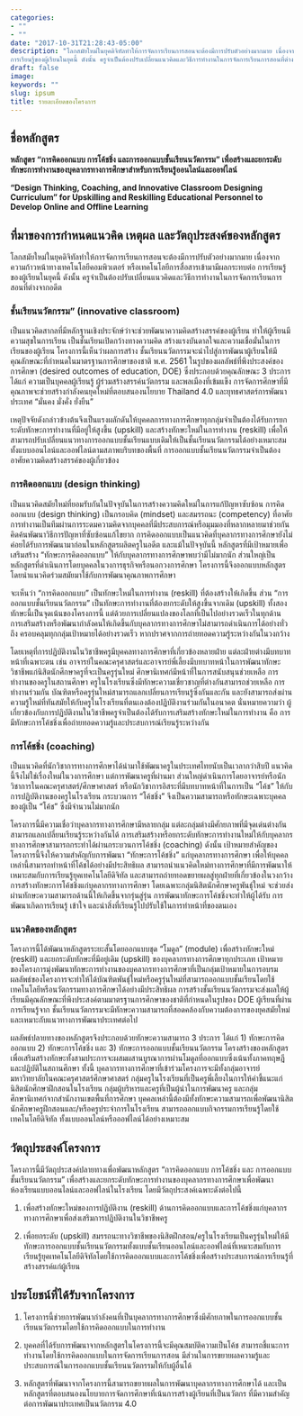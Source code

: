 ```yaml
---
categories:
- ""
- ""
date: "2017-10-31T21:28:43-05:00"
description: "โลกสมัยใหม่ในยุคดิจิทัลทำให้การจัดการเรียนการสอนจะต้องมีการปรับตัวอย่างมากมาย เนื่องจากความก้าวหน้าทางเทคโนโลยีคอมพิวเตอร์ หรือเทคโนโลยีการสื่อสารเข้ามามีผลกระทบต่อ
การเรียนรู้ของผู้เรียนในยุคนี้ ดังนั้น ครูจำเป็นต้องปรับเปลี่ยนแนวคิดและวิธีการทำงานในการจัดการเรียนการสอนที่ต่างจากอดีต"
draft: false
image: 
keywords: ""
slug: ipsum
title: รายละเอียดของโครงการ
---
```



## ชื่อหลักสูตร

**หลักสูตร “การคิดออกแบบ การโค้ชชิ่ง และการออกแบบชั้นเรียนนวัตกรรม” เพื่อสร้างและยกระดับทักษะการทำงานของบุคลากรทางการศึกษาสำหรับการเรียนรู้ออนไลน์และออฟไลน์**


**“Design Thinking, Coaching, and Innovative Classroom Designing Curriculum” for Upskilling and Reskilling Educational Personnel to Develop Online and Offline Learning**

## ที่มาของการกำหนดแนวคิด เหตุผล และวัตถุประสงค์ของหลักสูตร

โลกสมัยใหม่ในยุคดิจิทัลทำให้การจัดการเรียนการสอนจะต้องมีการปรับตัวอย่างมากมาย เนื่องจากความก้าวหน้าทางเทคโนโลยีคอมพิวเตอร์ หรือเทคโนโลยีการสื่อสารเข้ามามีผลกระทบต่อ
การเรียนรู้ของผู้เรียนในยุคนี้ ดังนั้น ครูจำเป็นต้องปรับเปลี่ยนแนวคิดและวิธีการทำงานในการจัดการเรียนการสอนที่ต่างจากอดีต


### ชั้นเรียนนวัตกรรม” (innovative classroom)


เป็นแนวคิดสากลที่มีหลักฐานเชิงประจักษ์ว่าจะช่วยพัฒนาความคิดสร้างสรรค์ของผู้เรียน ทำให้ผู้เรียนมีความสุขในการเรียน เป็นชั้นเรียนเปิดกว้างทางความคิด สร้างแรงบันดาลใจและความเชื่อมั่นในการเรียนของผู้เรียน โครงการนี้เห็นว่าผลการสร้าง
ชั้นเรียนนวัตกรรมจะนำไปสู่การพัฒนาผู้เรียนให้มีคุณลักษณะที่กำหนดในมาตรฐานการศึกษาของชาติ พ.ศ. 2561 ในรูปของผลลัพธ์ที่พึงประสงค์ของการศึกษา (desired outcomes of education, DOE) ซึ่งประกอบด้วยคุณลักษณะ 3 ประการ ได้แก่ ความเป็นบุคคลผู้เรียนรู้ ผู้ร่วมสร้างสรรค์นวัตกรรม และพลเมืองที่เข้มแข็ง การจัดการศึกษาที่มีคุณภาพจะช่วยสร้างกำลังคนยุคใหม่ที่ตอบสนองนโยบาย Thailand 4.0 และยุทธศาสตร์การพัฒนาประเทศ “มั่นคง มั่งคั่ง ยั่งยืน”

เหตุปัจจัยดังกล่าวข้างต้นจึงเป็นแรงผลักดันให้บุคคลการทางการศึกษาทุกกลุ่มจำเป็นต้องได้รับการยกระดับทักษะการทำงานที่มีอยู่ให้สูงขึ้น (upskill) และสร้างทักษะใหม่ในการทำงาน (reskill) เพื่อให้สามารถปรับเปลี่ยนแนวทางการออกแบบชั้นเรียนแบบเดิมให้เป็นชั้นเรียนนวัตกรรมได้อย่างเหมาะสม
ทั้งแบบออนไลน์และออฟไลน์ตามสภาพบริบทของพื้นที่ การออกแบบชั้นเรียนนวัตกรรมจำเป็นต้องอาศัยความคิดสร้างสรรค์ของผู้เกี่ยวข้อง 


### การคิดออกแบบ (design thinking)

เป็นแนวคิดสมัยใหม่ที่ยอมรับกันในปัจจุบันในการสร้างความคิดใหม่ในการแก้ปัญหาซับซ้อน การคิดออกแบบ (design thinking) เป็นกรอบคิด (mindset) และสมรรถนะ (competency) ที่อาศัยการทำงานเป็นทีมผ่านการระดมความคิดจากบุคคลที่มีประสบการณ์หรือมุมมองที่หลากหลายมาช่วยกันคิดค้นพัฒนาวิธีการปัญหาที่ซับซ้อนแก้ไขยาก การคิดออกแบบเป็นแนวคิดที่บุคลากรทางการศึกษายังไม่ค่อยได้รับการพัฒนามาก่อนในหลักสูตรผลิตครูในอดีต และแม้ในปัจจุบันนี้ หลักสูตรที่มีเป้าหมายเพื่อเสริมสร้าง “ทักษะการคิดออกแบบ” ให้กับบุคลากรทางการศึกษาพบว่ามีไม่มากนัก ส่วนใหญ่เป็นหลักสูตรที่ดำเนินการโดยบุคคลในวงการธุรกิจหรือนอกวงการศึกษา โครงการนี้จึงออกแบบหลักสูตรโดยนำแนวคิดร่วมสมัยมาใช้กับการพัฒนาคุณภาพการศึกษา

จะเห็นว่า “การคิดออกแบบ” เป็นทักษะใหม่ในการทำงาน (reskill) ที่ต้องสร้างให้เกิดขึ้น ส่วน “การออกแบบชั้นเรียนนวัตกรรม” เป็นทักษะการทำงานที่ต้องยกระดับให้สูงขึ้นจากเดิม (upskill) ทั้งสองทักษะนี้เป็นจุดเน้นของโครงการนี้  แต่ด้วยการเปลี่ยนแปลงของโลกที่เป็นไปอย่างรวดเร็วในทุกด้าน 
การเสริมสร้างหรือพัฒนากำลังคนให้เกิดขึ้นกับบุคลากรทางการศึกษาไม่สามารถดำเนินการได้อย่างทั่วถึง ครอบคลุมทุกกลุ่มเป้าหมายได้อย่างรวดเร็ว หากปราศจากการถ่ายทอดความรู้ระหว่างกันในวงกว้าง

โดยเหตุที่การปฏิบัติงานในวิชาชีพครูมีบุคคลทางการศึกษาที่เกี่ยวข้องหลายฝ่าย แต่ละฝ่ายต่างมีบทบาทหน้าที่เฉพาะตน เช่น อาจารย์ในคณะครุศาสตร์และอาจารย์พี่เลี้ยงมีบทบาทหน้าในการพัฒนาทักษะวิชาชีพแก่นิสิตนักศึกษาครูที่จะเป็นครูรุ่นใหม่ ศึกษานิเทศก์มีหน้าที่ในการสนับสนุนช่วยเหลือ
การทำงานของครูในสถานศึกษา ครูในโรงเรียนซึ่งมีทักษะความเชี่ยวชาญที่ต่างกันสามารถช่วยเหลือ
การทำงานร่วมกัน บัณฑิตหรือครูรุ่นใหม่สามารถแลกเปลี่ยนการเรียนรู้ซึ่งกันและกัน และยังสามารถส่งผ่านความรู้ใหม่ที่ทันสมัยให้กับครูในโรงเรียนที่ตนเองต้องปฏิบัติงานร่วมกันในอนาคต นั่นหมายความว่า ผู้เกี่ยวข้องกับการปฏิบัติงานในวิชาชีพครูจำเป็นต้องได้รับการเสริมสร้างทักษะใหม่ในการทำงาน คือ การมีทักษะการโค้ชชิ่งเพื่อถ่ายทอดความรู้และประสบการณ์เรียนรู้ระหว่างกัน



### การโค้ชชิ่ง (coaching)

เป็นแนวคิดที่นักวิชาการทางการศึกษาได้นำมาใช้พัฒนาครูในประเทศไทยนับเป็นเวลากว่าสิบปี แนวคิดนี้จึงไม่ใช่เรื่องใหม่ในวงการศึกษา แต่การพัฒนาครูที่ผ่านมา
ส่วนใหญ่ดำเนินการโดยอาจารย์หรือนักวิชาการในคณะครุศาสตร์/ศึกษาศาสตร์ หรือนักวิชาการอิสระที่มีบทบาทหน้าที่ในการเป็น “โค้ช” ให้กับการปฏิบัติงานของครูในโรงเรียน กระบวนการ “โค้ชชิ่ง” จึงเป็นความสามารถหรือทักษะเฉพาะบุคคลของผู้เป็น “โค้ช” ซึ่งมีจำนวนไม่มากนัก 


โครงการนี้มีความเชื่อว่าบุคลากรทางการศึกษามีหลายกลุ่ม แต่ละกลุ่มต่างมีศักยภาพที่มีจุดเด่นต่างกัน สามารถแลกเปลี่ยนเรียนรู้ระหว่างกันได้ การเสริมสร้างหรือยกระดับทักษะการทำงานใหม่ให้กับบุคลากรทางการศึกษาสามารถกระทำได้ผ่านกระบวนการโค้ชชิ่ง (coaching)  ดังนั้น เป้าหมายสำคัญของโครงการนี้จึงให้ความสำคัญกับการพัฒนา “ทักษะการโค้ชชิ่ง” แก่บุคลากรทางการศึกษา เพื่อให้บุคคลเหล่านี้สามารถทำหน้าที่โค้ชได้อย่างมีประสิทธิผล สามารถนำแนวคิดใหม่ทางการศึกษาที่มีการพัฒนาให้เหมาะสมกับการเรียนรู้ยุคเทคโนโลยีดิจิทัล และสามารถถ่ายทอดขยายผลสู่ทุกฝ่ายที่เกี่ยวข้องในวงกว้าง 
การสร้างทักษะการโค้ชชิ่งแก่บุคลากรทางการศึกษา โดยเฉพาะกลุ่มนิสิตนักศึกษาครูพันธุ์ใหม่ จะช่วยส่งผ่านทักษะความสามารถด้านนี้ให้เกิดขึ้นจากรุ่นสู่รุ่น การพัฒนาทักษะการโค้ชชิ่งจะทำให้ผู้ได้รับ
การพัฒนาเกิดการเรียนรู้ เข้าใจ และนำสิ่งที่เรียนรู้ไปปรับใช้ในการทำหน้าที่ของตนเอง 

### แนวคิดของหลักสูตร 

โครงการนี้ได้พัฒนาหลักสูตรระยะสั้นโดยออกแบบชุด “โมดูล” (module) เพื่อสร้างทักษะใหม่ (reskill) และยกระดับทักษะที่มีอยู่เดิม (upskill) ของบุคลากรทางการศึกษาทุกประเภท เป้าหมายของโครงการมุ่งพัฒนาทักษะการทำงานของบุคลากรทางการศึกษาที่เป็นกลุ่มเป้าหมายในการอบรม ผลลัพธ์ของโครงการจะทำให้ได้บัณฑิตพันธุ์ใหม่หรือครูรุ่นใหม่ที่สามารถออกแบบชั้นเรียนโดยใช้เทคโนโลยีหรือนวัตกรรมทางการศึกษาได้อย่างมีประสิทธิผล การสร้างชั้นเรียนนวัตกรรมจะส่งผลให้ผู้เรียนมีคุณลักษณะที่พึงประสงค์ตามมาตรฐานการศึกษาของชาติที่กำหนดในรูปของ DOE  ผู้เรียนที่ผ่านการเรียนรู้จาก
ชั้นเรียนนวัตกรรมจะมีทักษะความสามารถที่สอดคล้องกับความต้องการของยุคสมัยใหม่และเหมาะกับแนวทางการพัฒนาประเทศต่อไป

ผลลัพธ์ปลายทางของหลักสูตรจึงประกอบด้วยทักษะความสามารถ 3 ประการ ได้แก่ 1) ทักษะการคิดออกแบบ 2) ทักษะการโค้ชชิ่ง และ 3) ทักษะการออกแบบชั้นเรียนนวัตกรรม โครงสร้างของหลักสูตรเพื่อเสริมสร้างทักษะทั้งสามประการจะผสมผสานบูรณาการผ่านโมดูลที่ออกแบบซึ่งเน้นทั้งภาคทฤษฎีและปฏิบัติในสถานศึกษา ทั้งนี้ บุคลากรทางการศึกษาที่เข้าร่วมโครงการจะมีทั้งกลุ่มอาจารย์มหาวิทยาลัยในคณะครุศาสตร์ศึกษาศาสตร์ กลุ่มครูในโรงเรียนที่เป็นครูพี่เลี้ยงในการให้คำชี้แนะแก่นิสิตนักศึกษาฝึกสอนในโรงเรียน กลุ่มผู้บริหารและครูที่เป็นผู้นำในการพัฒนาครู และกลุ่มศึกษานิเทศก์จากสำนักงานเขตพื้นที่การศึกษา บุคคลเหล่านี้ต้องมีทั้งทักษะความสามารถเพื่อพัฒนานิสิตนักศึกษาครูฝึกสอนและ/หรือครูประจำการในโรงเรียน สามารถออกแบบกิจกรรมการเรียนรู้โดยใช้เทคโนโลยีดิจิทัล
ทั้งแบบออนไลน์หรือออฟไลน์ได้อย่างเหมาะสม


## วัตถุประสงค์โครงการ

โครงการนี้มีวัตถุประสงค์ปลายทางเพื่อพัฒนาหลักสูตร “การคิดออกแบบ การโค้ชชิ่ง และ
การออกแบบชั้นเรียนนวัตกรรม” เพื่อสร้างและยกระดับทักษะการทำงานของบุคลากรทางการศึกษาเพื่อพัฒนาห้องเรียนแบบออนไลน์และออฟไลน์ในโรงเรียน โดยมีวัตถุประสงค์เฉพาะดังต่อไปนี้

1. เพื่อสร้างทักษะใหม่ของการปฏิบัติงาน (reskill) ด้านการคิดออกแบบและการโค้ชชิ่งแก่บุคลากรทางการศึกษาเพื่อส่งเสริมการปฏิบัติงานในวิชาชีพครู

2. เพื่อยกระดับ (upskill) สมรรถนะทางวิชาชีพของนิสิตฝึกสอน/ครูในโรงเรียนเป็นครูรุ่นใหม่ให้มีทักษะการออกแบบชั้นเรียนนวัตกรรมทั้งแบบชั้นเรียนออนไลน์และออฟไลน์ที่เหมาะสมกับการเรียนรู้ยุคเทคโนโลยีดิจิทัลโดยใช้การคิดออกแบบและการโค้ชชิ่งเพื่อสร้างประสบการณ์การเรียนรู้ที่สร้างสรรค์แก่ผู้เรียน



## ประโยชน์ที่ได้รับจากโครงการ


1. โครงการนี้ช่วยการพัฒนากำลังคนที่เป็นบุคลากรทางการศึกษาซึ่งมีศักยภาพในการออกแบบชั้นเรียนนวัตกรรมโดยใช้การคิดออกแบบในการทำงาน

2. บุคคลที่ได้รับการพัฒนาจากหลักสูตรในโครงการนี้จะมีคุณสมบัติความเป็นโค้ช สามารถชี้แนะการทำงานโดยใช้การคิดออกแบบในการจัดการเรียนการสอน มีส่วนในการขยายผลความรู้และประสบการณ์ในการออกแบบชั้นเรียนนวัตกรรมให้กับผู้อื่นได้


3. หลักสูตรที่พัฒนาจากโครงการนี้สามารถขยายผลในการพัฒนาบุคลากรทางการศึกษาได้ และเป็นหลักสูตรที่ตอบสนองนโยบายการจัดการศึกษาที่เน้นการสร้างผู้เรียนที่เป็นนวัตกร ที่มีความสำคัญต่อการพัฒนาประเทศเป็นนวัตกรรม 4.0



